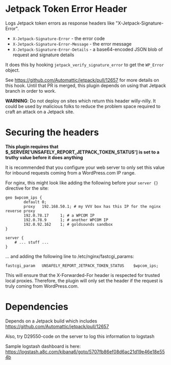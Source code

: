 # Jetpack Token Error Header

Logs Jetpack token errors as response headers like "X-Jetpack-Signature-Error".

- `X-Jetpack-Signature-Error` - the error code
- `X-Jetpack-Signature-Error-Message` - the error message
- `X-Jetpack-Signature-Error-Details` - a base64-encoded JSON blob of request and signature details

It does this by hooking `jetpack_verify_signature_error` to get the `WP_Error` object.

See https://github.com/Automattic/jetpack/pull/12657 for more details on this hook. Until that PR is merged, this plugin depends on using that Jetpack branch in order to work.

**WARNING**: Do not deploy on sites which return this header willy-nilly. It could be used by malicious folks to reduce the problem space required to craft an attack on a Jetpack site.

# Securing the headers

**This plugin requires that $_SERVER['UNSAFELY_REPORT_JETPACK_TOKEN_STATUS'] is set to a truthy value before it does anything**

It is recommended that you configure your web server to only set this value for inbound requests coming from a WordPress.com IP range.

For nginx, this might look like adding the following before your `server {}` directive for the site:

```
geo $wpcom_ips {
        default 0;
        proxy   192.168.50.1; # my VVV box has this IP for the nginx reverse proxy
        192.0.78.17     1; # a WPCOM IP
        192.0.78.9      1; # another WPCOM IP
        192.0.92.162    1; # goldsounds sandbox
}

server {
	# ... stuff ...
}
```

... and adding the following line to /etc/nginx/fastcgi_params:

```nginx
fastcgi_param   UNSAFELY_REPORT_JETPACK_TOKEN_STATUS    $wpcom_ips;
```

This will ensure that the X-Forwarded-For header is respected for trusted local proxies. Therefore, the plugin will only set the header if the request is truly coming from WordPress.com.

# Dependencies

Depends on a Jetpack build which includes https://github.com/Automattic/jetpack/pull/12657

Also, try D29550-code on the server to log this information to logstash

Sample logstash dashboard is here: https://logstash.a8c.com/kibana6/goto/5707fb86ef08d6ac21d19e46e18e554b
